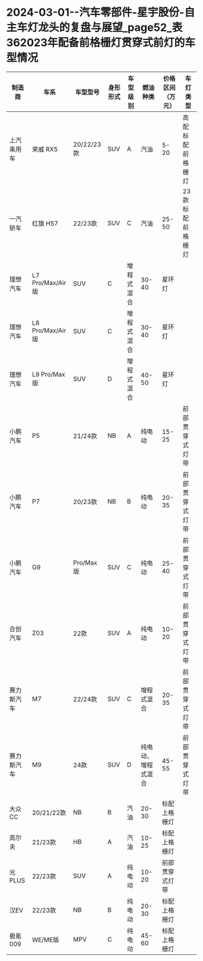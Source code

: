 # 2024-03-01--汽车零部件-星宇股份-自主车灯龙头的复盘与展望_page52_表362023年配备前格栅灯贯穿式前灯的车型情况

| 制造商 | 车系 | 车型型号 | 身形形式 | 车型级别 | 燃油种类 | 价格区间（万元） | 车灯类型 |
| --- | --- | --- | --- | --- | --- | --- | --- |
| 上汽乘用车 | 荣威 RX5 | 20/22/23款 | SUV | A | 汽油 | 5-20 | 高配标配前格栅灯 |
| 一汽轿车 | 红旗 HS7 | 22/23款 | SUV | C | 汽油 | 25-50 | 23款标配前格栅灯 |
| 理想汽车 | L7 Pro/Max/Air版 | SUV | C | 增程式混合 | 30-40 | 星环灯 |
| 理想汽车 | L8 Pro/Max/Air版 | SUV | C | 增程式混合 | 30-40 | 星环灯 |
| 理想汽车 | L9 Pro/Max版 | SUV | D | 增程式混合 | 40-50 | 星环灯 |
| 小鹏汽车 | P5 | 21/24款 | NB | A | 纯电动 | 15-25 | 前部贯穿式灯带 |
| 小鹏汽车 | P7 | 20/23款 | NB | B | 纯电动 | 20-35 | 前部贯穿式灯带 |
| 小鹏汽车 | G9 | Pro/Max版 | SUV | C | 纯电动 | 25-40 | 前部贯穿式灯带 |
| 合创汽车 | Z03 | 22款 | SUV | A | 纯电动 | 10-20 | 前部贯穿式灯带 |
| 赛力斯汽车 | M7 | 22/24款 | SUV | C | 增程式混合 | 20-35 | 前部贯穿式灯带 |
| 赛力斯汽车 | M9 | 24款 | SUV | D | 纯电动、增程式混合 | 45-55 | 前部贯穿式灯带 |
| 大众CC | 20/21/22款 | NB | B | 汽油 | 20-30 | 标配上格栅灯 |
| 高尔夫 | 21/23款 | HB | A | 汽油 | 10-25 | 标配上格栅灯 |
| 元PLUS | 22/23款 | SUV | A | 纯电动 | 10-20 | 前部贯穿式灯带 |
| 汉EV | 22/23款 | NB | B | 纯电动 | 20-30 | 标配上格栅灯 |
| 极氪009 | WE/ME版 | MPV | C | 纯电动 | 45-60 | 标配上格栅灯 |